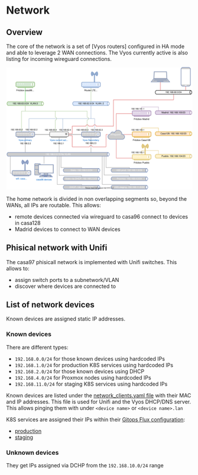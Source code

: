 # Network

## Overview

The core of the network is a set of [Vyos routers] configured in HA mode and able to leverage 2 WAN connections. The Vyos currently
active is also listing for incoming wireguard connections.

![Network overview](pictures/home-network.drawio.svg)

The home network is divided in non overlapping segments so, beyond the WANs, all IPs are routable. This allows:

- remote devices connected via wireguard to casa96 connect to devices in casa128
- Madrid devices to connect to WAN devices

## Phisical network with Unifi

The casa97 phisicall network is implemented with Unifi switches. This allows to:
- assign switch ports to a subnetwork/VLAN
- discover where devices are connected to

## List of network devices

Known devices are assigned static IP addresses.

### Known devices

There are different types:

- `192.168.0.0/24` for those known devices using hardcoded IPs
- `192.168.1.0/24` for production K8S services using hardcoded IPs
- `192.168.2.0/24` for those known devices using DHCP
- `192.168.4.0/24` for Proxmox nodes using hardcoded IPs
- `192.168.11.0/24` for staging K8S services using hardcoded IPs

Known devices are listed under the [network_clients.yaml file](../settings/network_clients.yaml) with their MAC and IP addresses. This file
is used for Unifi and the Vyos DHCP/DNS server. This allows pinging them with under `<device name>` or `<device name>.lan`

K8S services are assigned their IPs within their [Gitops Flux configuration](https://github.com/fluxcd/flux2):

- [production](https://github.com/angelnu/k8s-gitops/blob/main/settings/production/settings.yaml)
- [staging](https://github.com/angelnu/k8s-gitops/blob/main/settings/staging/settings.yaml)

### Unknown devices

They get IPs assigned via DCHP from the `192.168.10.0/24` range